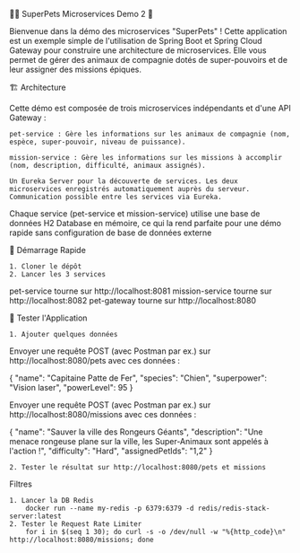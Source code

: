 🦸‍♀️ SuperPets Microservices Demo 2 🐾

Bienvenue dans la démo des microservices "SuperPets" ! 
Cette application est un exemple simple de l'utilisation 
de Spring Boot et Spring Cloud Gateway pour construire 
une architecture de microservices. 
Elle vous permet de gérer des animaux de compagnie dotés 
de super-pouvoirs et de leur assigner des missions épiques.

🏗️ Architecture

Cette démo est composée de trois microservices indépendants 
et d'une API Gateway :
    
    pet-service : Gère les informations sur les animaux de compagnie (nom, espèce, super-pouvoir, niveau de puissance).

    mission-service : Gère les informations sur les missions à accomplir (nom, description, difficulté, animaux assignés).

    Un Eureka Server pour la découverte de services. Les deux microservices enregistrés automatiquement auprès du serveur.
    Communication possible entre les services via Eureka.


Chaque service (pet-service et mission-service) utilise une base de données H2 Database en mémoire, 
ce qui la rend parfaite pour une démo rapide sans configuration de base de données externe

🚀 Démarrage Rapide
    
    1. Cloner le dépôt
    2. Lancer les 3 services

pet-service tourne sur http://localhost:8081
mission-service tourne sur http://localhost:8082
pet-gateway tourne sur http://localhost:8080

🧪 Tester l'Application

    1. Ajouter quelques données 
Envoyer une requête POST (avec Postman par ex.) sur http://localhost:8080/pets avec ces données :

{
"name": "Capitaine Patte de Fer",
"species": "Chien",
"superpower": "Vision laser",
"powerLevel": 95
}


Envoyer une requête POST (avec Postman par ex.) sur http://localhost:8080/missions avec ces données :

{
"name": "Sauver la ville des Rongeurs Géants",
"description": "Une menace rongeuse plane sur la ville, les Super-Animaux sont appelés à l'action !",
"difficulty": "Hard",
"assignedPetIds": "1,2"
}

    2. Tester le résultat sur http://localhost:8080/pets et missions


Filtres

    1. Lancer la DB Redis
        docker run --name my-redis -p 6379:6379 -d redis/redis-stack-server:latest
    2. Tester le Request Rate Limiter
        for i in $(seq 1 30); do curl -s -o /dev/null -w "%{http_code}\n" http://localhost:8080/missions; done
